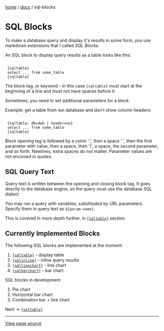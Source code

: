 [home](/) /
[docs](/docs/) /
sql-blocks

SQL Blocks
===========

To make a database query and display it's results in some form,
you use markdown extensions that I called *SQL Blocks*.

An SQL block to display query results as a table looks like this:

<div class="colored-code">
<code>
 {sqltable}
 select ... from some_table
 {sqltable}
</code>
</div>

The block tag, or keyword - in this case `{sqltable}` must start at the beginning
of a line and must not have spaces before it.

Sometimes, you need to set additional parameters for a block.

Example: get a table from `dwh` database and don't show column headers:

<div class="colored-code">
<code>
 {sqltable: db=dwh | header=no}
 select ... from some_table
 {sqltable}
</code>
</div>

Block opening tag is followed by a colon ':', then a space ' ',
then the first parameter with value, then a space, then '|', a space,
the second parameter, and so forth. Newlines, extra spaces do not matter.
Parameter values are not enclosed in quotes.

SQL Query Text
--------------

Query text is written between the opening and closing block tag.
It goes directly to the database engine, so the query must
use the database SQL dialect.

You may run a query with variables, substituded by URL parameters.
Specify them in query text as `${param-name}`.

This is covered in more depth further, in [`{sqltable}`](sqltable) section.

Currently Implemented Blocks
---------------------------

The following SQL blocks are implemented at the moment:

1. [`{sqltable}`](sqltable) - display table
2. [`{sqlinline}`](sqlinline) - inline query results
3. [`{sqllinechart}`](sqllinechart) - line chart
4. [`{sqlbarchart}`](sqlbarchart) - bar chart

SQL blocks in development:

1. Pie chart
2. Horizontal bar chart
3. Combination bar + line chart
 
Next -> [`{sqltable}`](sqltable)

----------------------------------------------------------------------

[View page source](sql-blocks.markdown)

        
        
        